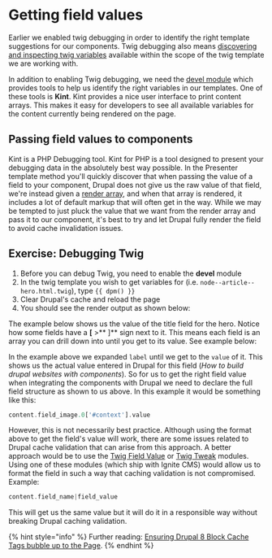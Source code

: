 # Getting field values

Earlier we enabled twig debugging in order to identify the right template suggestions for our components. Twig debugging also means [discovering and inspecting twig variables](https://www.drupal.org/docs/8/theming/twig/discovering-and-inspecting-variables-in-twig-templates) available within the scope of the twig template we are working with.

In addition to enabling Twig debugging, we need the [devel module](https://www.drupal.org/project/devel) which provides tools to help us identify the right variables in our templates. One of these tools is **Kint**. Kint provides a nice user interface to print content arrays. This makes it easy for developers to see all available variables for the content currently being rendered on the page.

## Passing field values to components

Kint is a PHP Debugging tool. Kint for PHP is a tool designed to present your debugging data in the absolutely best way possible. In the Presenter template method you'll quickly discover that when passing the value of a field to your component, Drupal does not give us the raw value of that field, we're instead given a [render array](https://www.drupal.org/docs/8/api/render-api/render-arrays), and when that array is rendered, it includes a lot of default markup that will often get in the way. While we may be tempted to just pluck the value that we want from the render array and pass it to our component, it's best to try and let Drupal fully render the field to avoid cache invalidation issues.

## Exercise: Debugging Twig

1. Before you can debug Twig, you need to enable the **devel** module
2. In the twig template you wish to get variables for (i.e. `node--article--hero.html.twig`), type `{{ dpm() }}`
3. Clear Drupal's cache and reload the page
4. You should see the render output as shown below:

The example below shows us the value of the title field for the hero. Notice how some fields have a **\[** >\*\* ]\*\* sign next to it. This means each field is an array you can drill down into until you get to its value. See example below:

In the example above we expanded `label` until we get to the `value` of it. This shows us the actual value entered in Drupal for this field (_How to build drupal websites with components_). So for us to get the right field value when integrating the components with Drupal we need to declare the full field structure as shown to us above. In this example it would be something like this:

```php
content.field_image.0['#context'].value
```

However, this is not necessarily best practice. Although using the format above to get the field's value will work, there are some issues related to Drupal cache validation that can arise from this approach. A better approach would be to use the [Twig Field Value](https://www.drupal.org/project/twig\_field\_value) or [Twig Tweak](https://www.drupal.org/project/twig\_tweak) modules. Using one of these modules (which ship with Ignite CMS) would allow us to format the field in such a way that caching validation is not compromised. Example:

```php
content.field_name|field_value
```

This will get us the same value but it will do it in a responsible way without breaking Drupal caching validation.

{% hint style="info" %}
Further reading: [Ensuring Drupal 8 Block Cache Tags bubble up to the Page](https://www.previousnext.com.au/blog/ensuring-drupal-8-block-cache-tags-bubble-up-page).
{% endhint %}
